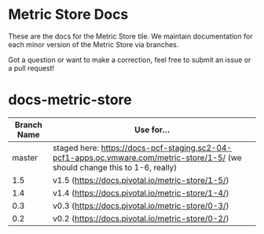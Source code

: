 # Metric Store Docs

These are the docs for the Metric Store tile. We maintain documentation for each minor version of the Metric Store via branches.

Got a question or want to make a correction, feel free to submit an issue or a pull request!

# docs-metric-store

| Branch Name| Use for… |
|------------| ---------|
| master     | staged here: https://docs-pcf-staging.sc2-04-pcf1-apps.oc.vmware.com/metric-store/1-5/ (we should change this to 1-6, really) |
| 1.5        | v1.5 (https://docs.pivotal.io/metric-store/1-5/)   |
| 1.4        | v1.4 (https://docs.pivotal.io/metric-store/1-4/) |
| 0.3        | v0.3 (https://docs.pivotal.io/metric-store/0-3/) |
| 0.2        | v0.2 (https://docs.pivotal.io/metric-store/0-2/) |
